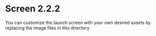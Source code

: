 # Screen 2.2.2

You can customize the launch screen with your own desired assets by replacing the image files in this directory.
